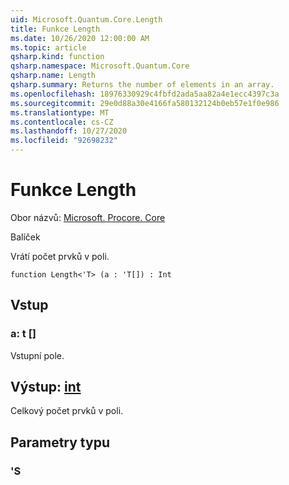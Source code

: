 ```yaml
---
uid: Microsoft.Quantum.Core.Length
title: Funkce Length
ms.date: 10/26/2020 12:00:00 AM
ms.topic: article
qsharp.kind: function
qsharp.namespace: Microsoft.Quantum.Core
qsharp.name: Length
qsharp.summary: Returns the number of elements in an array.
ms.openlocfilehash: 18976330929c4fbfd2ada5aa82a4e1ecc4397c3a
ms.sourcegitcommit: 29e0d88a30e4166fa580132124b0eb57e1f0e986
ms.translationtype: MT
ms.contentlocale: cs-CZ
ms.lasthandoff: 10/27/2020
ms.locfileid: "92698232"
---
```

# <a name="length-function"></a>Funkce Length

Obor názvů: [Microsoft. Procore. Core](xref:Microsoft.Quantum.Core)

Balíček [](https://nuget.org/packages/)


Vrátí počet prvků v poli.

```qsharp
function Length<'T> (a : 'T[]) : Int
```


## <a name="input"></a>Vstup

### <a name="a--t"></a>a: t []

Vstupní pole.



## <a name="output--int"></a>Výstup: [int](xref:microsoft.quantum.lang-ref.int)

Celkový počet prvků v poli.

## <a name="type-parameters"></a>Parametry typu

### <a name="t"></a>'S

